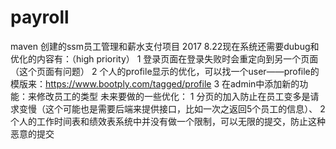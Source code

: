 # payroll
maven 创建的ssm员工管理和薪水支付项目
2017 8.22现在系统还需要dubug和优化的内容有：（high priority）
  1 登录页面在登录失败时会重定向到另一个页面（这个页面有问题）
  2 个人的profile显示的优化，可以找一个user——profile的模版来：https://www.bootply.com/tagged/profile
  3 在admin中添加新的功能：来修改员工的类型
  未来要做的一些优化：
  1 分页的加入防止在员工变多是请求变慢（这个可能也是需要后端来提供接口，比如一次之返回5个员工的信息）、
  2 个人的工作时间表和绩效表系统中并没有做一个限制，可以无限的提交，防止这种恶意的提交
  
